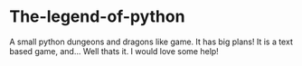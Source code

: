 The-legend-of-python
====================

A small python dungeons and dragons like game. It has big plans!
It is a text based game, and... Well thats it. I would love some help!
